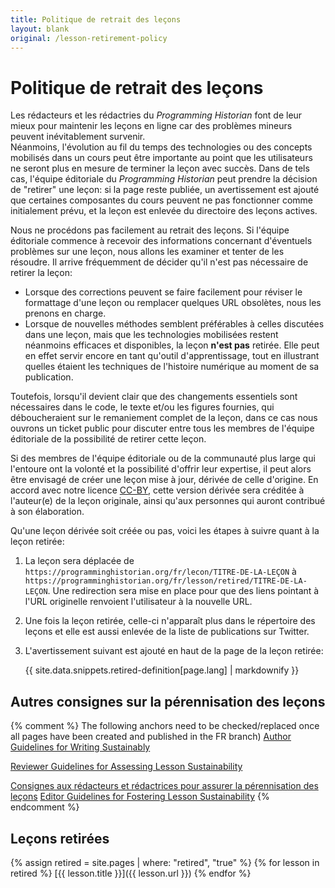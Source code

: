 ```yaml
---
title: Politique de retrait des leçons
layout: blank
original: /lesson-retirement-policy
---
```


# Politique de retrait des leçons

Les rédacteurs et les rédactries du _Programming Historian_ font de leur mieux pour maintenir les leçons en ligne car des problèmes mineurs peuvent inévitablement survenir.  
Néanmoins, l'évolution au fil du temps des technologies ou des concepts mobilisés dans un cours peut être importante au point que les utilisateurs ne seront plus en mesure de terminer la leçon avec succès.
Dans de tels cas, l'équipe éditoriale du _Programming Historian_ peut prendre la décision de "retirer" une leçon: si la page reste publiée, un avertissement est ajouté que certaines composantes du cours peuvent ne pas fonctionner comme initialement prévu, et la leçon est enlevée du directoire des leçons actives. 

Nous ne procédons pas facilement au retrait des leçons.
Si l'équipe éditoriale commence à recevoir des informations concernant d'éventuels problèmes sur une leçon, nous allons les examiner et tenter de les résoudre. 
Il arrive fréquemment de décider qu'il n'est pas nécessaire de retirer la leçon:

- Lorsque des corrections peuvent se faire facilement pour réviser le formattage d'une leçon ou remplacer quelques URL obsolètes, nous les prenons en charge. 
- Lorsque de nouvelles méthodes semblent préférables à celles discutées dans une leçon, mais que les technologies mobilisées restent néanmoins efficaces et disponibles, la leçon **n'est pas** retirée. Elle peut en effet servir encore en tant qu'outil d'apprentissage, tout en illustrant quelles étaient les techniques de l'histoire numérique au moment de sa publication.

Toutefois, lorsqu'il devient clair que des changements essentiels sont nécessaires dans le code, le texte et/ou les figures fournies, qui déboucheraient sur le remaniement complet de la leçon, dans ce cas nous ouvrons un ticket public pour discuter entre tous les membres de l'équipe éditoriale de la possibilité de retirer cette leçon.

Si des membres de l'équipe éditoriale ou de la communauté plus large qui l'entoure ont la volonté et la possibilité d'offrir leur expertise, il peut alors être envisagé de créer une leçon mise à jour, dérivée de celle d'origine.
En accord avec notre licence [CC-BY](https://creativecommons.org/licenses/by/4.0/deed.fr), cette version dérivée sera créditée à l'auteur(e) de la leçon originale, ainsi qu'aux personnes qui auront contribué à son élaboration.

Qu'une leçon dérivée soit créée ou pas, voici les étapes à suivre quant à la leçon retirée:

1. La leçon sera déplacée de `https://programminghistorian.org/fr/lecon/TITRE-DE-LA-LEÇON` à `https://programminghistorian.org/fr/lesson/retired/TITRE-DE-LA-LEÇON`. Une redirection sera mise en place pour que des liens pointant à l'URL originelle renvoient l'utilisateur à la nouvelle URL.

2. Une fois la leçon retirée, celle-ci n'apparaît plus dans le répertoire des leçons et elle est aussi enlevée de la liste de publications sur Twitter.

3. L'avertissement suivant est ajouté en haut de la page de la leçon retirée: 
    <div class="alert alert-warning">{{ site.data.snippets.retired-definition[page.lang] | markdownify }}

## Autres consignes sur la pérennisation des leçons 

{% comment %}
The following anchors need to be checked/replaced once all pages have been created and published in the FR branch) 
[Author Guidelines for Writing Sustainably](/author-guidelines#write-sustainably)

[Reviewer Guidelines for Assessing Lesson Sustainability](/reviewer-guidelines#sustainability)

[Consignes aux rédacteurs et rédactrices pour assurer la pérennisation des leçons]((/consignes-redacteurs#c-perennisation-et-internationalisation)) [Editor Guidelines for Fostering Lesson Sustainability](/editor-guidelines#c-sustainability-review)
{% endcomment %}

## Leçons retirées

{% assign retired = site.pages | where: "retired", "true" %}
{% for lesson in retired %}
[{{ lesson.title }}]({{ lesson.url }})
{% endfor %}
